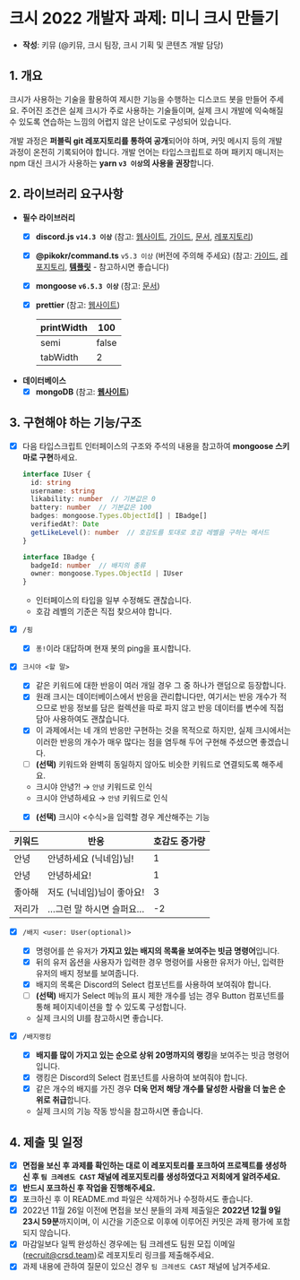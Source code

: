 # 크시 2022 개발자 과제: 미니 크시 만들기

- **작성**: 키뮤 (@키뮤, 크시 팀장, 크시 기획 및 콘텐츠 개발 담당)

## 1. 개요

크시가 사용하는 기술을 활용하여 제시한 기능을 수행하는 디스코드 봇을 만들어 주세요. 주어진 조건은 실제 크시가 주로 사용하는 기술들이며, 실제 크시 개발에 익숙해질 수 있도록 연습하는 느낌의 어렵지 않은 난이도로 구성되어 있습니다.

개발 과정은 **퍼블릭 git 레포지토리를 통하여 공개**되어야 하며, 커밋 메시지 등의 개발 과정이 온전히 기록되어야 합니다. 개발 언어는 타입스크립트로 하며 패키지 매니저는 npm 대신 크시가 사용하는 **yarn `v3 이상`의 사용을 권장**합니다.


## 2. 라이브러리 요구사항
- **필수 라이브러리**
    - [x]  **discord.js `v14.3 이상`** (참고: [웹사이트](https://discord.js.org/#/), [가이드](https://discordjs.guide/#before-you-begin), [문서](https://discord.js.org/#/docs/discord.js/main/general/welcome), [레포지토리](https://github.com/discordjs/discord.js/))
    - [x]  **@pikokr/command.ts** `v5.3 이상` (버전에 주의해 주세요) (참고: [가이드](https://cts.pikokr.dev/next/tutorial/intro), [레포지토리](https://github.com/pikokr/command.ts), [**템플릿**](https://github.com/pikokr/command.ts-v5-template) - 참고하시면 좋습니다)
    - [x]  **mongoose `v6.5.3 이상`** (참고: [문서](https://mongoosejs.com/docs/guide.html))
    - [x]  **prettier** (참고: [웹사이트](https://prettier.io/))


        | printWidth | 100 |
        | --- | --- |
        | semi | false |
        | tabWidth | 2 |

- **데이터베이스**
    - [x]  **mongoDB** (참고: **[웹사이트](https://www.mongodb.com/home)**)

## 3. 구현해야 하는 기능/구조
- [x]  다음 타입스크립트 인터페이스의 구조와 주석의 내용을 참고하여 **mongoose 스키마로 구현**하세요.

    ```ts
    interface IUser {
      id: string
      username: string
      likability: number  // 기본값은 0
      battery: number  // 기본값은 100
      badges: mongoose.Types.ObjectId[] | IBadge[]
      verifiedAt?: Date
      getLikeLevel(): number  // 호감도를 토대로 호감 레벨을 구하는 메서드
    }
    
    interface IBadge {
      badgeId: number  // 배지의 종류
      owner: mongoose.Types.ObjectId | IUser
    }
    ```

    - 인터페이스의 타입을 일부 수정해도 괜찮습니다.
    - 호감 레벨의 기준은 직접 찾으셔야 합니다.

- [x]  `/핑`
    - [x]  `퐁!`이라 대답하며 현재 봇의 ping을 표시합니다.

- [x]  `크시야 <할 말>`
    - [x]  같은 키워드에 대한 반응이 여러 개일 경우 그 중 하나가 랜덤으로 등장합니다.
    - [x]  원래 크시는 데이터베이스에서 반응을 관리합니다만, 여기서는 반응 개수가 적으므로 반응 정보를 담은 컬렉션을 따로 파지 않고 반응 데이터를 변수에 직접 담아 사용하여도 괜찮습니다.
    - [x]  이 과제에서는 네 개의 반응만 구현하는 것을 목적으로 하지만, 실제 크시에서는 이러한 반응의 개수가 매우 많다는 점을 염두해 두어 구현해 주셨으면 좋겠습니다.
    - [ ]  **(선택)** 키워드와 완벽히 동일하지 않아도 비슷한 키워드로 연결되도록 해주세요.
      - 크시야 안녕?! → `안녕` 키워드로 인식
      - 크시야 안녕하세요 → `안녕` 키워드로 인식
    - [x]  **(선택)** 크시야 <수식>을 입력할 경우 계산해주는 기능


| 키워드 | 반응              | 호감도 증가량 |
|-----|-----------------|---------|
| 안녕  | 안녕하세요 (닉네임)님!   | 1       |
| 안녕  | 안녕하세요!          | 1       |
| 좋아해 | 저도 (닉네임)님이 좋아요! | 3       |
| 저리가 | …그런 말 하시면 슬퍼요…  | -2      |

- [x]  `/배지 <user: User(optional)>`
    - [x]  명령어를 쓴 유저가 **가지고 있는 배지의 목록을 보여주는 빗금 명령어**입니다.
    - [x]  뒤의 유저 옵션을 사용자가 입력한 경우 명령어를 사용한 유저가 아닌, 입력한 유저의 배지 정보를 보여줍니다.
    - [x]  배지의 목록은 Discord의 Select 컴포넌트를 사용하여 보여줘야 합니다.
    - [ ]  **(선택)** 배지가 Select 메뉴의 표시 제한 개수를 넘는 경우 Button 컴포넌트를 통해 페이지네이션을 할 수 있도록 구성합니다.
    - 실제 크시의 UI를 참고하시면 좋습니다.

- [x]  `/배지랭킹`
    - [x]  **배지를 많이 가지고 있는 순으로 상위 20명까지의 랭킹**을 보여주는 빗금 명령어입니다.
    - [x]  랭킹은 Discord의 Select 컴포넌트를 사용하여 보여줘야 합니다.
    - [x]  같은 개수의 배지를 가진 경우 **더욱 먼저 해당 개수를 달성한 사람을 더 높은 순위로 취급**합니다.
    - 실제 크시의 기능 작동 방식을 참고하시면 좋습니다.

  
## 4. 제출 및 일정
- [x]  **면접을 보신 후 과제를 확인하는 대로 이 레포지토리를 포크하여 프로젝트를 생성하신 후 `팀 크레센도 CAST` 채널에 레포지토리를 생성하였다고 저희에게 알려주세요.**
  - [x]  **반드시 포크하신 후 작업을 진행해주세요.**
  - [x]  포크하신 후 이 README.md 파일은 삭제하거나 수정하셔도 좋습니다.
- [x]  2022년 11월 26일 이전에 면접을 보신 분들의 과제 제출일은 **2022년 12월 9일 23시 59분**까지이며, 이 시간을 기준으로 이후에 이루어진 커밋은 과제 평가에 포함되지 않습니다.
- [x]  마감일보다 일찍 완성하신 경우에는 팀 크레센도 팀원 모집 이메일 ([recruit@crsd.team](mailto:recruit@crsd.team))로 레포지토리 링크를 제출해주세요.
- [x]  과제 내용에 관하여 질문이 있으신 경우 `팀 크레센도 CAST` 채널에 남겨주세요.
